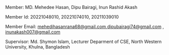Member: MD. Mehedee Hasan, Dipu Bairagi, Inun Rashid Akash

Member Id: 20221048010, 20221074010, 20211039010

Member Email: mehedihasanrana68@gmail.com,dipubairagi74@gmail.com , inunakash007@gmail.com

Supervisor: Md. Shymon Islam, Lecturer Deparment of CSE, North Western University, Khulna, Bangladesh
